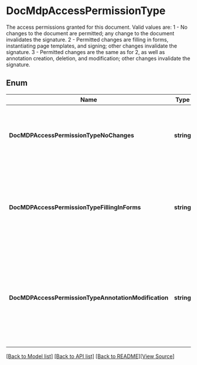 # DocMdpAccessPermissionType
The access permissions granted for this document.
Valid values are:
1 - No changes to the document are permitted; any change to the document invalidates the signature.
2 - Permitted changes are filling in forms, instantiating page templates, and signing; other changes invalidate the signature.
3 - Permitted changes are the same as for 2, as well as annotation creation, deletion, and modification; other changes invalidate the signature.

## Enum
Name | Type | Value | Description
------------ | ------------- | ------------- | -------------
**DocMDPAccessPermissionTypeNoChanges** | **string** | "NoChanges" | No changes to the document are permitted; any change to the document invalidates the signature.
**DocMDPAccessPermissionTypeFillingInForms** | **string** | "FillingInForms" | Permitted changes are filling in forms, instantiating page templates, and signing; other changes invalidate the signature.
**DocMDPAccessPermissionTypeAnnotationModification** | **string** | "AnnotationModification" | Permitted changes are the same as for FillingInForms, as well as annotation creation, deletion, and modification; other changes invalidate the signature.

[[Back to Model list]](../README.md#documentation-for-models) [[Back to API list]](../README.md#documentation-for-api-endpoints) [[Back to README]](../README.md)[[View Source]](../doc_md_paccess_permission_type.go)


